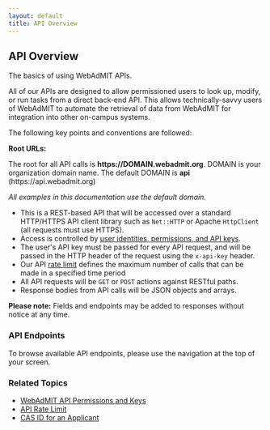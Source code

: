 ```yaml
---
layout: default
title: API Overview
---
```


## API Overview

The basics of using WebAdMIT APIs.

All of our APIs are designed to allow permissioned users to look up, modify, or run tasks from a direct back-end API.  This allows technically-savvy users of WebAdMIT to automate the retrieval of data from WebAdMIT for integration into other on-campus systems.

The following key points and conventions are followed:

<div class="alert alert-info">
  <strong>Root URLs:</strong><p>The root for all API calls is <strong>https://DOMAIN.webadmit.org</strong>.
  DOMAIN is your organization domain name. The default DOMAIN is <strong>api</strong> (https://api.webadmit.org)</p>

  <p><i>All examples in this documentation use the default domain.</i></p>
</div>

  * This is a REST-based API that will be accessed over a standard HTTP/HTTPS API client library such as `Net::HTTP` or Apache `HttpClient` (all requests must use HTTPS).
  * Access is controlled by [user identities, permissions, and API keys](webadmit_api_permissions_and_keys.html).
  * The user's API key must be passed for every API request, and will be passed in the HTTP header of the request using the `x-api-key` header.
  * Our API [rate limit](api_rate_limit.html) defines the maximum number of calls that can be made in a specified time period
  * All API requests will be `GET` or `POST` actions against RESTful paths.
  * Response bodies from API calls will be JSON objects and arrays.

<div class="alert alert-warning">
  <strong>Please note:</strong> Fields and endpoints may be added to responses without notice at any time.
</div>

### API Endpoints

To browse available API endpoints, please use the navigation at the top of your screen.

### Related Topics

* [WebAdMIT API Permissions and Keys](webadmit_api_permissions_and_keys.html)
* [API Rate Limit](api_rate_limit.html)
* [CAS ID for an Applicant](cas_id_for_an_applicant.html)
